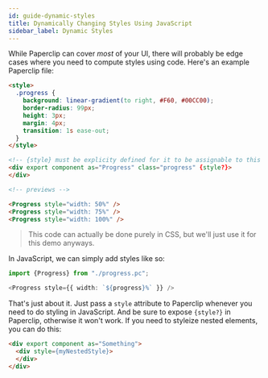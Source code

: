 ```yaml
---
id: guide-dynamic-styles
title: Dynamically Changing Styles Using JavaScript
sidebar_label: Dynamic Styles
---
```


While Paperclip can cover _most_ of your UI, there will probably be edge cases where you need to compute styles using code. Here's an example Paperclip file:

```html live
<style>
  .progress {
    background: linear-gradient(to right, #F60, #00CC00);
    border-radius: 99px;
    height: 3px;
    margin: 4px;
    transition: 1s ease-out;
  }
</style>

<!-- {style} must be explicity defined for it to be assignable to this element -->
<div export component as="Progress" class="progress" {style?}>
</div>

<!-- previews -->

<Progress style="width: 50%" />
<Progress style="width: 75%" />
<Progress style="width: 100%" />
```

> This code can actually be done purely in CSS, but we'll just use it for this demo anyways. 

In JavaScript, we can simply add styles like so:

```typescript
import {Progress} from "./progress.pc";

<Progress style={{ width: `${progress}%` }} />
```

That's just about it. Just pass a `style` attribute to Paperclip whenever you need to do styling in JavaScript. And be sure to expose `{style?}` in Paperclip, otherwise it won't work. If you need to styleize nested elements, you can do this:

```html
<div export component as="Something">
  <div style={myNestedStyle}>
  </div>
</div>
```
